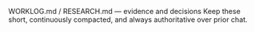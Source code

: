 WORKLOG.md / RESEARCH.md — evidence and decisions
Keep these short, continuously compacted, and always authoritative over prior chat.
